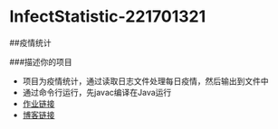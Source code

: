 # InfectStatistic-221701321
##疫情统计

###描述你的项目
 * 项目为疫情统计，通过读取日志文件处理每日疫情，然后输出到文件中
 * 通过命令行运行，先javac编译在Java运行
 * [作业链接](https://github.com/xubanxian233/InfectStatistic-main/tree/master/221701321)
 * [博客链接](https:////www.cnblogs.com/onepunchstar/p/12340378.html)
